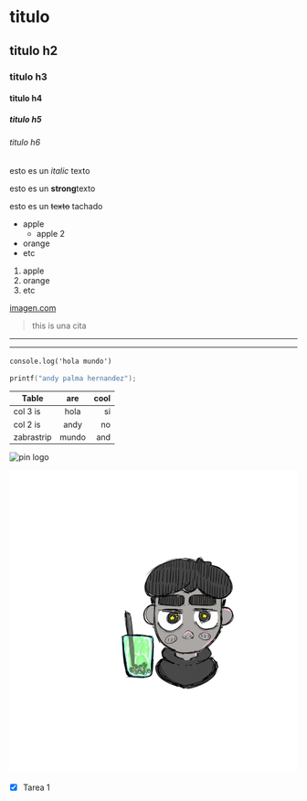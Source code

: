 # titulo
## titulo h2
### titulo h3
#### titulo h4
##### titulo h5
###### titulo h6

<!-- italica-->
esto es un *italic* texto
<!-- strong-->
esto es un **strong**texto
<!-- tachado-->
esto es un  ~~texto~~ tachado
<!-- UL-->
* apple
    * apple 2
* orange
* etc

1. apple
2. orange
3. etc

<!-- Enlace a otras paginas-->
[imagen.com](https://mx.pinterest.com/ "imagen.jpg")

<!--citas-->
>this is una cita

<!-- Linea horizontal-->
---
___
`console.log('hola mundo')`
```c++
printf("andy palma hernandez");
```
|Table      |are        | cool      |
|-----------|:---------:|----------:|
|col 3 is   | hola      |   si      |
|col 2 is   |  andy     |   no      |
|zabrastrip |   mundo   |   and     |

![pin logo](https://i.pinimg.com/564x/08/f4/ae/08f4ae28c4cef09d38dac2af6a7e83c6.jpg)

![andy](andym.png)

<!-- GITHUB-->
* [x] Tarea 1   
